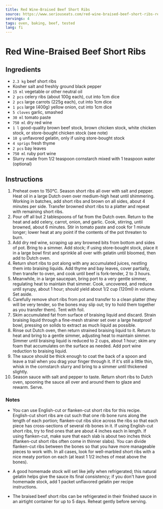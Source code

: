 ```yaml
---
title: Red Wine-Braised Beef Short Ribs
source: https://www.seriouseats.com/red-wine-braised-beef-short-ribs-recipe
servings: 4
tags: oven, baking, beef, tested
lang: fi
---
```


# Red Wine-Braised Beef Short Ribs

## Ingredients

- `2.3 kg` beef short ribs
- Kosher salt and freshly ground black pepper
- `15 ml` vegetable or other neutral oil
- `2 pcs` celery ribs (about 100g each), cut into 1cm dice
- `2 pcs` large carrots (225g each), cut into 1cm dice
- `1 pcs` large (400g) yellow onion, cut into 1cm dice
- `5 cloves` garlic, smashed
- `30 ml` tomato paste
- `750 ml` dry red wine
- `1 l` good-quality brown beef stock, brown chicken stock, white chicken stock, or store-bought chicken stock (see note)
- `10 g` unflavored gelatin, only if using store-bought stock
- `4 sprigs` fresh thyme
- `2 pcs` bay leaves
- `750 ml` ruby port wine
- Slurry made from 1/2 teaspoon cornstarch mixed with 1 teaspoon water (optional)

## Instructions

1. Preheat oven to 150°C. Season short ribs all over with salt and pepper. Heat oil in a large Dutch oven over medium-high heat until shimmering. Working in batches, add short ribs and brown on all sides, about 4 minutes per side. Transfer browned short ribs to a platter and repeat with remaining short ribs.
1. Pour off all but 2 tablespoons of fat from the Dutch oven. Return to the heat and add celery, carrot, onion, and garlic. Cook, stirring, until browned, about 6 minutes. Stir in tomato paste and cook for 1 minute longer; lower heat at any point if the contents of the pot threaten to burn.
1. Add dry red wine, scraping up any browned bits from bottom and sides of pot. Bring to a simmer. Add stock; if using store-bought stock, place it in a large bowl first and sprinkle all over with gelatin until bloomed, then add to Dutch oven.
1. Return short ribs to pot along with any accumulated juices, nestling them into braising liquids. Add thyme and bay leaves, cover partially, then transfer to oven, and cook until beef is fork-tender, 2 to 3 hours.
1. Meanwhile, in a large saucepan, bring port to a very gentle simmer, regulating heat to maintain that simmer. Cook, uncovered, and reduce until syrupy, about 1 hour; should yield about 1/2 cup (120ml) in volume. Set aside.
1. Carefully remove short ribs from pot and transfer to a clean platter (they will be very tender, so the bones may slip out; try to hold them together as you transfer them). Tent with foil.
1. Skim accumulated fat from surface of braising liquid and discard. Strain braising liquid through a fine-mesh strainer set over a large heatproof bowl, pressing on solids to extract as much liquid as possible.
1. Rinse out Dutch oven, then return strained braising liquid to it. Return to heat and bring to a gentle simmer, adjusting heat to maintain simmer. Simmer until braising liquid is reduced to 2 cups, about 1 hour; skim any foam that accumulates on the surface as needed. Add port wine reduction to braising liquid.
1. The sauce should be thick enough to coat the back of a spoon and leave a trail when you drag your finger through it. If it's still a little thin, whisk in the cornstarch slurry and bring to a simmer until thickened slightly.
1. Season sauce with salt and pepper to taste. Return short ribs to Dutch oven, spooning the sauce all over and around them to glaze and rewarm. Serve.

### Notes

- You can use English-cut or flanken-cut short ribs for this recipe. English-cut short ribs are cut such that one rib bone runs along the length of each portion; flanken-cut ribs slice across the ribs so that each piece has cross-sections of several rib bones in it. If using English-cut short ribs, try to find ones that are about 4 inches each in length. If using flanken-cut, make sure that each slab is about two inches thick (flanken-cut short ribs often come in thinner slabs). You can divide flanken-cut ribs between the bones so that you have more manageable pieces to work with. In all cases, look for well-marbled short ribs with a nice meaty portion on each (at least 1 1/2 inches of meat above the bones).

- A good homemade stock will set like jelly when refrigerated; this natural gelatin helps give the sauce its final consistency; if you don't have good homemade stock, add 1 packet unflavored gelatin per recipe instructions.

- The braised beef short ribs can be refrigerated in their finished sauce in an airtight container for up to 5 days. Reheat gently before serving.
